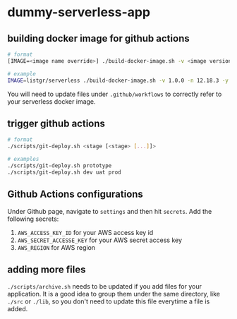 # dummy-serverless-app

## building docker image for github actions

```bash
# format
[IMAGE=<image name override>] ./build-docker-image.sh -v <image version> -n <node version> -y <yarn version>

# example
IMAGE=listgr/serverless ./build-docker-image.sh -v 1.0.0 -n 12.18.3 -y v1.22.4
```

You will need to update files under `.github/workflows` to correctly refer to your serverless docker image.

## trigger github actions

```bash
# format
./scripts/git-deploy.sh <stage [<stage> [...]]>

# examples
./scripts/git-deploy.sh prototype
./scripts/git-deploy.sh dev uat prod
```

## Github Actions configurations

Under Github page, navigate to `settings` and then hit `secrets`. Add the following secrets:

1. `AWS_ACCESS_KEY_ID` for your AWS access key id
2. `AWS_SECRET_ACCESSE_KEY` for your AWS secret access key
3. `AWS_REGION` for AWS region

## adding more files

`./scripts/archive.sh` needs to be updated if you add files for your application. It is a good idea to group them under the same directory, like `./src` or `./lib`, so you don't need to update this file everytime a file is added.
